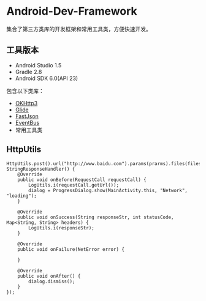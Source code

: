# Android-Dev-Framework
集合了第三方类库的开发框架和常用工具类，方便快速开发。

## 工具版本
* Android Studio 1.5
* Gradle 2.8
* Android SDK 6.0(API 23)

包含以下类库：

* [OKHttp3](https://github.com/square/okhttp)
* [Glide](https://github.com/bumptech/glide)
* [FastJson](https://github.com/alibaba/fastjson)
* [EventBus](https://github.com/greenrobot/EventBus)
* 常用工具类

## HttpUtils

```
HttpUtils.post().url("http://www.baidu.com").params(prarms).files(files).headers(headers).tag(tag).build().execute(new StringResponseHandler() {
    @Override
    public void onBefore(RequestCall requestCall) {
        LogUtils.i(requestCall.getUrl());
        dialog = ProgressDialog.show(MainActivity.this, "Network", "loading");
    }

    @Override
    public void onSuccess(String responseStr, int statusCode, Map<String, String> headers) {
        LogUtils.i(responseStr);
    }

    @Override
    public void onFailure(NetError error) {

    }

    @Override
    public void onAfter() {
        dialog.dismiss();
    }
});
```
